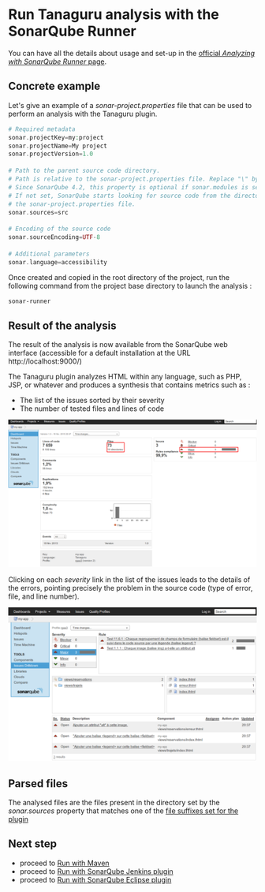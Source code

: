 # Run Tanaguru analysis with the SonarQube Runner

You can have all the details about usage and set-up in the [official *Analyzing with SonarQube Runner* page](http://docs.sonarqube.org/display/SONAR/Analyzing+with+SonarQube+Runner).

## Concrete example

Let's give an example of a *sonar-project.properties* file that can be used to perform an analysis with the Tanaguru plugin.

``` php
# Required metadata
sonar.projectKey=my:project
sonar.projectName=My project
sonar.projectVersion=1.0
 
# Path to the parent source code directory.
# Path is relative to the sonar-project.properties file. Replace "\" by "/" on Windows.
# Since SonarQube 4.2, this property is optional if sonar.modules is set. 
# If not set, SonarQube starts looking for source code from the directory containing 
# the sonar-project.properties file.
sonar.sources=src
 
# Encoding of the source code
sonar.sourceEncoding=UTF-8
 
# Additional parameters
sonar.language=accessibility
```

Once created and copied in the root directory of the project, run the following command from the project base directory to launch the analysis :

``` sh
sonar-runner
```

## Result of the analysis

The result of the analysis is now available from the SonarQube web interface (accessible for a default installation at the URL http://localhost:9000/)

The Tanaguru plugin analyzes HTML within any language, such as PHP, JSP, or whatever and produces a synthesis that contains metrics such as :

* The list of the issues sorted by their severity
* The number of tested files and lines of code

![](Images/screenshot_20150219_TANAGURU_sonar_analysis_result.png)

Clicking on each *severity* link in the list of the issues leads to the details of the errors, pointing precisely the problem in the source code (type of error, file, and line number).

![](Images/screenshot_20150219_TANAGURU_sonar_analysis_failed_rules.png)

## Parsed files

The analysed files are the files present in the directory set by the *sonar.sources* property that matches one of the [file suffixes set for the plugin](configuration.md#list-of-suffixes-for-files-to-analyze)


## Next step

* proceed to [Run with Maven](run-with-maven.md)
* proceed to [Run with SonarQube Jenkins plugin](run-with-jenkins.md)
* proceed to [Run with SonarQube Eclipse plugin](run-with-eclipse.md)
